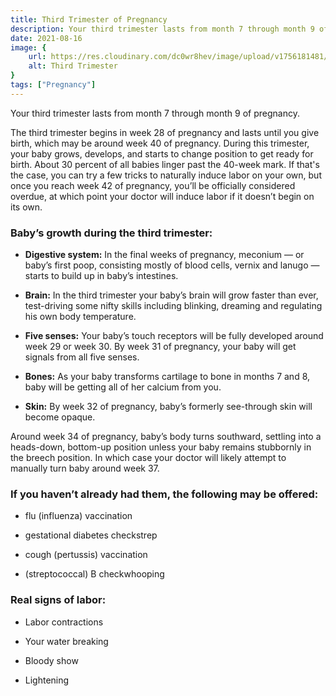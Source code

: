 ```yaml
---
title: Third Trimester of Pregnancy 
description: Your third trimester lasts from month 7 through month 9 of pregnancy.The third trimester begins in week 28 of pregnancy and lasts until you give birth, which may be around week 40 of pregnancy. During this trimester, your baby grows, develops, and starts to change position to get ready for birth....
date: 2021-08-16
image: {
    url: https://res.cloudinary.com/dc0wr8hev/image/upload/v1756181481/The_Second_Trimester_of_Pregnancy_reqsgk.png ,
    alt: Third Trimester 
}
tags: ["Pregnancy"]
---
```

Your third trimester lasts from month 7 through month 9 of pregnancy.

The third trimester begins in week 28 of pregnancy and lasts until you give birth, which may be around week 40 of pregnancy. During this trimester, your baby grows, develops, and starts to change position to get ready for birth. About 30 percent of all babies linger past the 40-week mark. If that's the case, you can try a few tricks to naturally induce labor on your own, but once you reach week 42 of pregnancy, you’ll be officially considered overdue, at which point your doctor will induce labor if it doesn’t begin on its own.

### Baby’s growth during the third trimester:

- **Digestive system:** In the final weeks  of pregnancy, meconium — or baby’s first poop, consisting mostly of blood cells, vernix and lanugo — starts to build up in baby’s intestines.

- **Brain:** In the third trimester your baby’s brain will grow faster than ever, test-driving some nifty skills including blinking, dreaming and regulating his own body temperature. 

- **Five senses:** Your baby’s touch receptors will be fully developed around week 29 or week 30. By week 31 of pregnancy, your baby will get signals from all five senses.

- **Bones:** As your baby transforms cartilage to bone in months 7 and 8, baby will be getting all of her calcium from you.

- **Skin:** By week 32 of pregnancy, baby’s formerly see-through skin will become opaque. 

Around week 34 of pregnancy, baby’s body turns southward, settling into a heads-down, bottom-up position unless your baby remains stubbornly in the breech position. In which case your doctor will likely attempt to manually turn baby around week 37.

### If you haven’t already had them, the following may be offered:

- flu (influenza) vaccination

- gestational diabetes checkstrep

- cough (pertussis) vaccination

- (streptococcal) B checkwhooping 

### Real signs of labor:

- Labor contractions

- Your water breaking 

- Bloody show

- Lightening